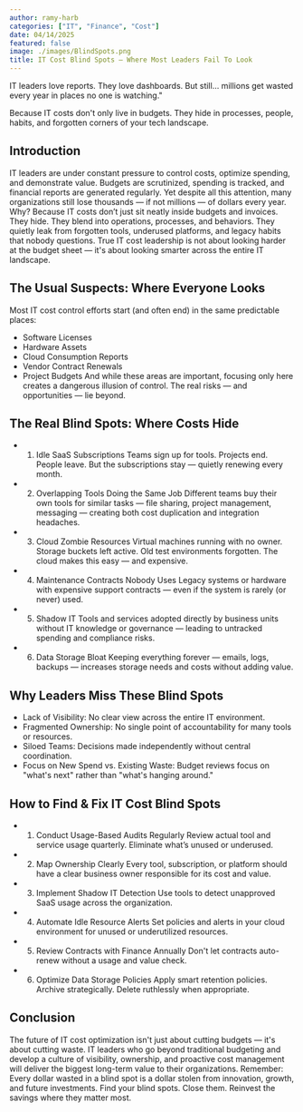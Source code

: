 ```yaml
---
author: ramy-harb
categories: ["IT", "Finance", "Cost"]
date: 04/14/2025
featured: false
image: ./images/BlindSpots.png
title: IT Cost Blind Spots – Where Most Leaders Fail To Look
---
```


IT leaders love reports. They love dashboards. But still… millions get wasted every year in places no one is watching."

Because IT costs don't only live in budgets. They hide in processes, people, habits, and forgotten corners of your tech landscape.

## Introduction

IT leaders are under constant pressure to control costs, optimize spending, and demonstrate value. Budgets are scrutinized, spending is tracked, and financial reports are generated regularly. Yet despite all this attention, many organizations still lose thousands — if not millions — of dollars every year.
Why? Because IT costs don’t just sit neatly inside budgets and invoices. They hide. They blend into operations, processes, and behaviors. They quietly leak from forgotten tools, underused platforms, and legacy habits that nobody questions.
True IT cost leadership is not about looking harder at the budget sheet — it's about looking smarter across the entire IT landscape.

## The Usual Suspects: Where Everyone Looks

Most IT cost control efforts start (and often end) in the same predictable places:

-   Software Licenses
-   Hardware Assets
-   Cloud Consumption Reports
-   Vendor Contract Renewals
-   Project Budgets
    And while these areas are important, focusing only here creates a dangerous illusion of control. The real risks — and opportunities — lie beyond.

## The Real Blind Spots: Where Costs Hide

-   1. Idle SaaS Subscriptions
       Teams sign up for tools. Projects end. People leave. But the subscriptions stay — quietly renewing every month.
-   2. Overlapping Tools Doing the Same Job
       Different teams buy their own tools for similar tasks — file sharing, project management, messaging — creating both cost duplication and integration headaches.
-   3. Cloud Zombie Resources
       Virtual machines running with no owner. Storage buckets left active. Old test environments forgotten. The cloud makes this easy — and expensive.
-   4. Maintenance Contracts Nobody Uses
       Legacy systems or hardware with expensive support contracts — even if the system is rarely (or never) used.
-   5. Shadow IT
       Tools and services adopted directly by business units without IT knowledge or governance — leading to untracked spending and compliance risks.
-   6. Data Storage Bloat
       Keeping everything forever — emails, logs, backups — increases storage needs and costs without adding value.

## Why Leaders Miss These Blind Spots

-   Lack of Visibility: No clear view across the entire IT environment.
-   Fragmented Ownership: No single point of accountability for many tools or resources.
-   Siloed Teams: Decisions made independently without central coordination.
-   Focus on New Spend vs. Existing Waste: Budget reviews focus on "what's next" rather than "what's hanging around."

## How to Find & Fix IT Cost Blind Spots

-   1. Conduct Usage-Based Audits Regularly
       Review actual tool and service usage quarterly. Eliminate what’s unused or underused.
-   2. Map Ownership Clearly
       Every tool, subscription, or platform should have a clear business owner responsible for its cost and value.
-   3. Implement Shadow IT Detection
       Use tools to detect unapproved SaaS usage across the organization.
-   4. Automate Idle Resource Alerts
       Set policies and alerts in your cloud environment for unused or underutilized resources.
-   5. Review Contracts with Finance Annually
       Don't let contracts auto-renew without a usage and value check.
-   6. Optimize Data Storage Policies
       Apply smart retention policies. Archive strategically. Delete ruthlessly when appropriate.

## Conclusion

The future of IT cost optimization isn't just about cutting budgets — it's about cutting waste.
IT leaders who go beyond traditional budgeting and develop a culture of visibility, ownership, and proactive cost management will deliver the biggest long-term value to their organizations.
Remember: Every dollar wasted in a blind spot is a dollar stolen from innovation, growth, and future investments.
Find your blind spots. Close them. Reinvest the savings where they matter most.
